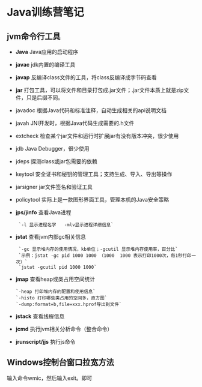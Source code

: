 # Java训练营笔记
## jvm命令行工具
- **Java**  Java应用的启动程序
- **javac** jdk内置的编译工具
- **javap** 反编译class文件的工具，将class反编译成字节码查看
- **jar** 打包工具，可以将文件和目录打包成.jar文件；.jar文件本质上就是zip文件，只是后缀不同。
- javadoc 根据Java代码和标准注释，自动生成相关的api说明文档
- javah JNI开发时，根据Java代码生成需要的.h文件
- extcheck  检查某个jar文件和运行时扩展jar有没有版本冲突，很少使用
- jdb Java Debugger，很少使用
- jdeps 探测class或jar包需要的依赖
- keytool 安全证书和秘钥的管理工具；支持生成、导入、导出等操作
- jarsigner jar文件签名和验证工具
- policytool  实际上是一款图形界面工具，管理本机的Java安全策略

- **jps/jinfo** 查看Java进程
       
       `-l 显示进程名字   -mlv显示进程详细信息`
- **jstat** 查看jvm内部gc相关信息

       `-gc 显示堆内存的使用情况，kb单位；-gcutil 显示堆内存使用率，百分比`
       `示例：jstat -gc pid 1000 1000 （1000  1000 表示打印1000次，每1秒打印一次）`
       `jstat -gcutil pid 1000 1000`
- **jmap**  查看heap或类占用空间统计

      `-heap 打印堆内存的配置和使用信息`
      `-histo 打印哪些类占用的空间多，直方图`
      `-dump:format=b,file=xxx.hprof导出到文件`
- **jstack**  查看线程信息
- **jcmd**  执行jvm相关分析命令（整合命令）
- **jrunscript/jjs**  执行js命令



## Windows控制台窗口拉宽方法
输入命令wmic，然后输入exit。即可
